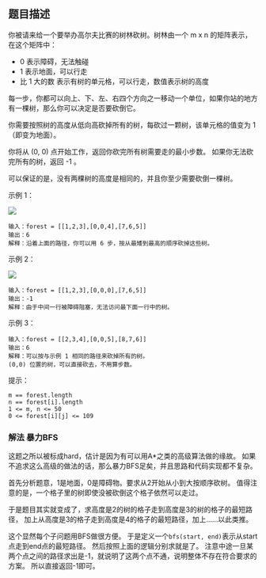 ## 题目描述
你被请来给一个要举办高尔夫比赛的树林砍树。树林由一个 m x n 的矩阵表示， 在这个矩阵中：

- 0 表示障碍，无法触碰
- 1 表示地面，可以行走
- 比 1 大的数 表示有树的单元格，可以行走，数值表示树的高度

每一步，你都可以向上、下、左、右四个方向之一移动一个单位，如果你站的地方有一棵树，那么你可以决定是否要砍倒它。

你需要按照树的高度从低向高砍掉所有的树，每砍过一颗树，该单元格的值变为 1（即变为地面）。

你将从 (0, 0) 点开始工作，返回你砍完所有树需要走的最小步数。 如果你无法砍完所有的树，返回 -1 。

可以保证的是，没有两棵树的高度是相同的，并且你至少需要砍倒一棵树。

示例 1：

![](https://assets.leetcode.com/uploads/2020/11/26/trees1.jpg)
```
输入：forest = [[1,2,3],[0,0,4],[7,6,5]]
输出：6
解释：沿着上面的路径，你可以用 6 步，按从最矮到最高的顺序砍掉这些树。
```
示例 2：

![](https://assets.leetcode.com/uploads/2020/11/26/trees2.jpg)
```
输入：forest = [[1,2,3],[0,0,0],[7,6,5]]
输出：-1
解释：由于中间一行被障碍阻塞，无法访问最下面一行中的树。
```
示例 3：
```
输入：forest = [[2,3,4],[0,0,5],[8,7,6]]
输出：6
解释：可以按与示例 1 相同的路径来砍掉所有的树。
(0,0) 位置的树，可以直接砍去，不用算步数。
```

提示：
```
m == forest.length
n == forest[i].length
1 <= m, n <= 50
0 <= forest[i][j] <= 109
```

### 解法 暴力BFS
这题之所以被标成hard，估计是因为有可以用A\*之类的高级算法做的缘故。
如果不追求这么高级的做法的话，那么暴力BFS足矣，并且思路和代码实现都不复杂。

首先分析题意，1是地面，0是障碍物。要求从2开始从小到大按顺序砍树。
值得注意的是，一个格子里的树即使没被砍倒这个格子依然可以走过。

于是题目其实就变成了，求高度是2的树的格子走到高度是3的树的格子的最短路径，
加上从高度是3的格子走到高度是4的格子的最短路径，加上……以此类推。

这个显然每个子问题用BFS做很方便。
于是定义一个`bfs(start, end)`表示从start点走到end点的最短路径。
然后按照上面的逻辑分别求就是了。
注意中途一旦某两个点之间的路径求出是-1，就说明了这两个点不通，说明整体不存在符合要求的方案。
所以直接返回-1即可。